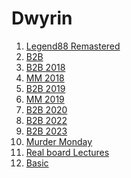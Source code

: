 # Dwyrin

1. [Legend88 Remastered](https://youtube.com/playlist?list=PLcp64-DMUgeGee_UhonIGm2Sqf4yT-Afx&si=g1lzrz8B7imdazvc)​
2. [B2B](https://www.youtube.com/playlist?list=PLv4MbeLo6yXkNDDJVNVQcZ5WuyS85gvwO)​
3. [B2B 2018](https://www.youtube.com/playlist?list=PLv4MbeLo6yXkBvi_0IFehoBEODJXHJVd7)​
4. [MM 2018](https://www.youtube.com/playlist?list=PLv4MbeLo6yXnvxHxYBMKkJQ_oU5DH70GE)​
5. [B2B 2019](https://www.youtube.com/playlist?list=PLv4MbeLo6yXnOjdA4umf2BZ89A1on_cW-)​
6. [MM 2019](https://www.youtube.com/playlist?list=PLv4MbeLo6yXm9mA21umAEiY4HQ5asMtXG)​
7. [B2B 2020](https://www.youtube.com/playlist?list=PLv4MbeLo6yXl9D3BUd26AJkb5EwyidFaK)​
8. [B2B 2022](https://www.youtube.com/playlist?list=PLv4MbeLo6yXke2t2tdTurwYm6MUbEUTm8)​
9. [B2B 2023](https://www.youtube.com/playlist?list=PLv4MbeLo6yXmOScMBgPMdK2Zsm4Hi7y8x)
10. [Murder Monday](https://www.youtube.com/@dwyrin/search?query=murder)​
11. [Real board Lectures](https://youtube.com/playlist?list=PLv4MbeLo6yXlc2kTAmFtGJqDCI9t_4tx6&si=HvvzxbOOYyd1XayB)​
12. [Basic](https://www.youtube.com/@dwyrin/search?query=basic)
